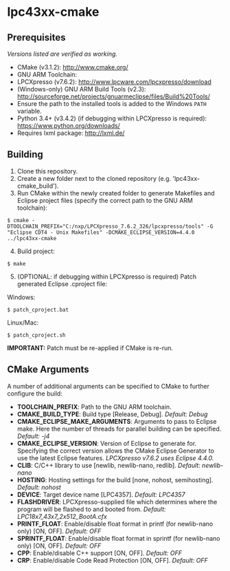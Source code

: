 # lpc43xx-cmake
## Prerequisites
*Versions listed are verified as working.*
* CMake (v3.1.2): http://www.cmake.org/
* GNU ARM Toolchain:
 * LPCXpresso (v7.6.2): http://www.lpcware.com/lpcxpresso/download
* (Windows-only) GNU ARM Build Tools (v2.3): http://sourceforge.net/projects/gnuarmeclipse/files/Build%20Tools/
 * Ensure the path to the installed tools is added to the Windows `PATH` variable.
* Python 3.4+ (v3.4.2) (if debugging within LPCXpresso is required): https://www.python.org/downloads/
 * Requires lxml package: http://lxml.de/

## Building
1. Clone this repository.
2. Create a new folder next to the cloned repository (e.g. 'lpc43xx-cmake_build').
3. Run CMake within the newly created folder to generate Makefiles and Eclipse project files (specify the correct path to the GNU ARM toolchain):
```
$ cmake -DTOOLCHAIN_PREFIX="C:/nxp/LPCXpresso_7.6.2_326/lpcxpresso/tools" -G "Eclipse CDT4 - Unix Makefiles" -DCMAKE_ECLIPSE_VERSION=4.4.0 ../lpc43xx-cmake
```
4. Build project:
```
$ make
```
5. (OPTIONAL: if debugging within LPCXpresso is required) Patch generated Eclipse .cproject file:

Windows:
```
$ patch_cproject.bat
```
Linux/Mac:
```
$ patch_cproject.sh
```
**IMPORTANT:** Patch must be re-applied if CMake is re-run.

## CMake Arguments
A number of additional arguments can be specified to CMake to further configure the build:
* **TOOLCHAIN_PREFIX**: Path to the GNU ARM toolchain.
* **CMAKE_BUILD_TYPE**: Build type [Release, Debug]. *Default: Debug*
* **CMAKE_ECLIPSE_MAKE_ARGUMENTS**: Arguments to pass to Eclipse make. Here the number of threads for parallel building can be specified. *Default: -j4*
* **CMAKE_ECLIPSE_VERSION**: Version of Eclipse to generate for. Specifying the correct version allows the CMake Eclipse Generator to use the latest Eclipse features. *LPCXpresso v7.6.2 uses Eclipse 4.4.0.*
* **CLIB**: C/C++ library to use [newlib, newlib-nano, redlib]. *Default: newlib-nano*
* **HOSTING**: Hosting settings for the build [none, nohost, semihosting]. *Default: nohost*
* **DEVICE**: Target device name [LPC4357]. *Default: LPC4357*
* **FLASHDRIVER**: LPCXpresso-supplied file which determines where the program will be flashed to and booted from. *Default: LPC18x7_43x7_2x512_BootA.cfx*
* **PRINTF_FLOAT**: Enable/disable float format in printf (for newlib-nano only) [ON, OFF]. *Default: OFF*
* **SPRINTF_FLOAT**: Enable/disable float format in sprintf (for newlib-nano only) [ON, OFF]. *Default: OFF*
* **CPP**: Enable/disable C++ support [ON, OFF]. *Default: OFF*
* **CRP**: Enable/disable Code Read Protection [ON, OFF]. *Default: OFF*
